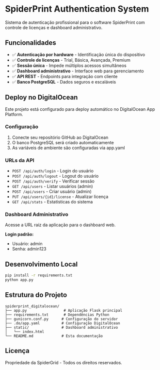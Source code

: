 # SpiderPrint Authentication System

Sistema de autenticação profissional para o software SpiderPrint com controle de licenças e dashboard administrativo.

## Funcionalidades

- ✅ **Autenticação por hardware** - Identificação única do dispositivo
- ✅ **Controle de licenças** - Trial, Básica, Avançada, Premium
- ✅ **Sessão única** - Impede múltiplos acessos simultâneos
- ✅ **Dashboard administrativo** - Interface web para gerenciamento
- ✅ **API REST** - Endpoints para integração com cliente
- ✅ **Banco PostgreSQL** - Dados seguros e escaláveis

## Deploy no DigitalOcean

Este projeto está configurado para deploy automático no DigitalOcean App Platform.

### Configuração

1. Conecte seu repositório GitHub ao DigitalOcean
2. O banco PostgreSQL será criado automaticamente
3. As variáveis de ambiente são configuradas via app.yaml

### URLs da API

- `POST /api/auth/login` - Login do usuário
- `POST /api/auth/logout` - Logout do usuário
- `POST /api/auth/verify` - Verificar sessão
- `GET /api/users` - Listar usuários (admin)
- `POST /api/users` - Criar usuário (admin)
- `PUT /api/users/{id}/license` - Atualizar licença
- `GET /api/stats` - Estatísticas do sistema

### Dashboard Administrativo

Acesse a URL raiz da aplicação para o dashboard web.

**Login padrão:**
- Usuário: admin
- Senha: admin123

## Desenvolvimento Local

```bash
pip install -r requirements.txt
python app.py
```

## Estrutura do Projeto

```
spiderprint_digitalocean/
├── app.py                 # Aplicação Flask principal
├── requirements.txt       # Dependências Python
├── gunicorn.conf.py      # Configuração do servidor
├── .do/app.yaml          # Configuração DigitalOcean
├── static/               # Dashboard administrativo
│   └── index.html
└── README.md             # Esta documentação
```

## Licença

Propriedade da SpiderGrid - Todos os direitos reservados.

